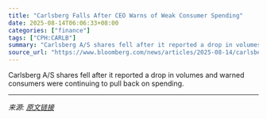 ```yaml
---
title: "Carlsberg Falls After CEO Warns of Weak Consumer Spending"
date: 2025-08-14T06:06:33+08:00
categories: ["finance"]
tags: ["CPH:CARLB"]
summary: "Carlsberg A/S shares fell after it reported a drop in volumes and warned consumers were continuing to pull back on spending."
source_url: "https://www.bloomberg.com/news/articles/2025-08-14/carlsberg-narrows-profit-outlook-after-boost-from-warmer-summer"
---
```


Carlsberg A/S shares fell after it reported a drop in volumes and warned consumers were continuing to pull back on spending.

---

*来源: [原文链接](https://www.bloomberg.com/news/articles/2025-08-14/carlsberg-narrows-profit-outlook-after-boost-from-warmer-summer)*
